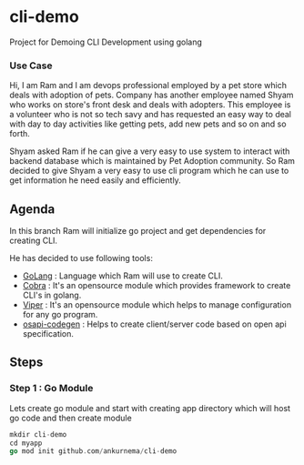 # cli-demo
Project for Demoing CLI Development using golang

### Use Case

Hi, I am Ram and I am devops professional employed by a pet store which deals with adoption of pets. 
Company has another employee named Shyam who works on store's front desk and deals with adopters. 
This employee is a volunteer who is not so tech savy and has requested an easy way to deal with day to day activities 
like getting pets, add new pets and so on and so forth.

Shyam asked Ram if he can give a very easy to use system to interact with backend database which is maintained by
Pet Adoption community. So Ram decided to give Shyam a very easy to use cli program which he can use to get information
he need easily and efficiently.

## Agenda

In this branch Ram will initialize go project and get dependencies for creating CLI.

He has decided to use following tools:

* [GoLang](https://go.dev/) : Language which Ram will use to create CLI.
* [Cobra](https://github.com/spf13/cobra) : It's an opensource module which provides framework to create CLI's in golang.
* [Viper](https://github.com/spf13/viper) : It's an opensource module which helps to manage configuration for any go program.
* [osapi-codegen](https://github.com/deepmap/oapi-codegen) : Helps to create client/server code based on open api specification.

## Steps

### Step 1 : Go Module

Lets create go module and start with creating app directory which will host go code and then create module

```go
mkdir cli-demo
cd myapp
go mod init github.com/ankurnema/cli-demo
```




